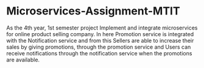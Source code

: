 # Microservices-Assignment-MTIT

As the 4th year, 1st semester project Implement and integrate microservices for online product selling company. In here Promotion service is integrated with the Notification service and from this Sellers are able to increase their sales by giving promotions, through the promotion service and Users can receive notifications through the notification service when the promotions are available.
